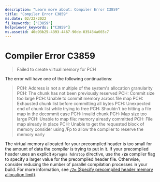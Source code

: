 ```yaml
---
description: "Learn more about: Compiler Error C3859"
title: "Compiler Error C3859"
ms.date: 02/22/2022
f1_keywords: ["C3859"]
helpviewer_keywords: ["C3859"]
ms.assetid: 40e93b25-4393-4467-90de-035434a665c7
---
```

# Compiler Error C3859

> Failed to create virtual memory for PCH

The error will have one of the following continuations:
>PCH: Address is not a multiple of the system's allocation granularity
>PCH: The chunk has not been previously reserved
>PCH: Commit size too large
>PCH: Unable to commit memory across file map
>PCH: Exhausted chunk list before committing all bytes
>PCH: Unexpected end of chunk list while trying to free
>PCH: Shouldn't be hitting a file map in the decommit case
>PCH: Invalid chunk
>PCH: Map size too large
>PCH: Unable to map file: memory already committed
>PCH: File map already in place
>PCH: Unable to get the requested block of memory
>consider using /Fp to allow the compiler to reserve the memory early

The virtual memory allocated for your precompiled header is too small for the amount of data the compiler is trying to put in it. If your precompiled header uses an explicit `#pragma hdrstop` directive, use the **`/Zm`** compiler flag to specify a larger value for the precompiled header file. Otherwise, consider reducing the number of parallel compilation processes in your build. For more information, see [`/Zm` (Specify precompiled header memory allocation limit)](../../build/reference/zm-specify-precompiled-header-memory-allocation-limit.md).


